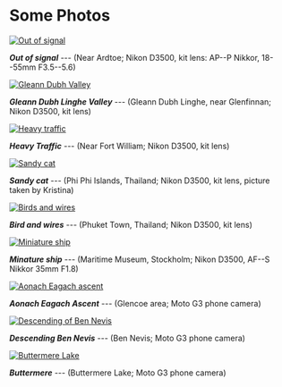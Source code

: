 # Some Photos


[![Out of signal](../../photos/s_out_of_signal.jpg)](../../photos/out_of_signal.jpg)

***Out of signal*** --- (Near Ardtoe; Nikon D3500, kit lens: AP--P Nikkor, 18--55mm F3.5--5.6)

[![Gleann Dubh Valley](../../photos/s_gleann_dubh_linghe.jpg)](../../photos/gleann_dubh_linghe.jpg)

***Gleann Dubh Linghe Valley*** --- (Gleann Dubh Linghe, near Glenfinnan; Nikon D3500, kit lens)

[![Heavy traffic](../../photos/s_heavy_traffic.jpg)](../../photos/heavy_traffic.jpg)

***Heavy Traffic*** --- (Near Fort William; Nikon D3500, kit lens)

[![Sandy cat](../../photos/s_sandy_cat.jpg)](../../photos/sandy_cat.jpg)

***Sandy cat*** --- (Phi Phi Islands, Thailand; Nikon D3500, kit lens, picture taken by Kristina)

[![Birds and wires](../../photos/s_bird_wire.jpg)](../../photos/bird_wire.jpg)

***Bird and wires*** --- (Phuket Town, Thailand; Nikon D3500, kit lens)

[![Miniature ship](../../photos/s_tiny_ship.jpg)](../../photos/tiny_ship.jpg)

***Minature ship*** --- (Maritime Museum, Stockholm; Nikon D3500, AF--S Nikkor 35mm F1.8)

[![Aonach Eagach ascent](../../photos/s_aonach_eagach.jpg)](../../photos/aonach_eagach.jpg)

***Aonach Eagach Ascent*** --- (Glencoe area; Moto G3 phone camera)

[![Descending of Ben Nevis](../../photos/s_ben_nevis_descent.jpg)](../../photos/ben_nevis_descent.jpg)

***Descending Ben Nevis*** --- (Ben Nevis; Moto G3 phone camera)

[![Buttermere Lake](../../photos/s_buttermere.jpg)](../../photos/buttermere.jpg)

***Buttermere*** --- (Buttermere Lake; Moto G3 phone camera)


